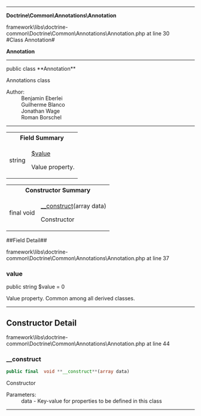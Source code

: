 
- - -

**Doctrine\Common\Annotations\Annotation**
<div class="location">framework\libs\doctrine-common\Doctrine\Common\Annotations\Annotation.php at line 30</div>
#Class Annotation#

**Annotation**


- - -

<p class="signature">public  class **Annotation**</p>

<div class="comment" id="overview_description"><p>Annotations class</p></div>

<dl>
<dt>Author:</dt>
<dd>Benjamin Eberlei <kontakt@beberlei.de></dd>
<dd>Guilherme Blanco <guilhermeblanco@hotmail.com></dd>
<dd>Jonathan Wage <jonwage@gmail.com></dd>
<dd>Roman Borschel <roman@code-factory.org></dd>
</dl>

- - -

<table id="summary_field">
<tr><th colspan="2">Field Summary</th></tr>
<tr>
<td class="type"> string</td>
<td class="description"><p class="name"><a href="#value">$value</a></p><p class="description">Value property. </p></td>
</tr>
</table>

<table id="summary_constructor">
<tr><th colspan="2">Constructor Summary</th></tr>
<tr>
<td class="type">final  void</td>
<td class="description"><p class="name"><a href="#__construct">__construct</a>(array data)</p><p class="description">Constructor</p></td>
</tr>
</table>

##Field Detail##
<div class="location">framework\libs\doctrine-common\Doctrine\Common\Annotations\Annotation.php at line 37</div>
<h3 id="value">value</h3>

public  string $value = 0
<div class="details">
<p>Value property. Common among all derived classes.</p></div>

- - -

<h2 id="detail_method">Constructor Detail</h2>
<div class="location">framework\libs\doctrine-common\Doctrine\Common\Annotations\Annotation.php at line 44</div>
<h3 id="__construct()">__construct</h3>

```php
public final  void **__construct**(array data)
```
<div class="details">
<p>Constructor</p><dl>
<dt>Parameters:</dt>
<dd>data - Key-value for properties to be defined in this class</dd>
</dl>
</div>

- - -

